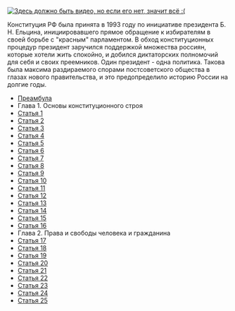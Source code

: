 [![Здесь должно быть видео, но если его нет, значит всё :(](https://i.ytimg.com/vi/FAPwIEWzqJE/maxresdefault.jpg)](https://www.youtube.com/watch?v=FAPwIEWzqJE)

Конституция РФ была принята в 1993 году по инициативе президента Б. Н. Ельцина, инициировавшего прямое обращение к избирателям в своей борьбе с "красным" парламентом. В обход конституционных процедур президент заручился поддержкой множества россиян, которые хотели жить спокойно, и добился диктаторских полномочий для себя и своих преемников. Один президент - одна политика. Такова была максима раздираемого спорами постсоветского общества в глазах нового правительства, и это предопределило историю России на долгие годы.

* [Преамбула](https://lalawland.github.io/eurasia/russia/const/pre)
* Глава 1. Основы конституционного строя
* [Статья 1](https://lalawland.github.io/eurasia/russia/const/art1)
* [Статья 2](https://lalawland.github.io/eurasia/russia/const/art2)
* [Статья 3](https://lalawland.github.io/eurasia/russia/const/art3)
* [Статья 4](https://lalawland.github.io/eurasia/russia/const/art4)
* [Статья 5](https://lalawland.github.io/eurasia/russia/const/art5)
* [Статья 6](https://lalawland.github.io/eurasia/russia/const/art6)
* [Статья 7](https://lalawland.github.io/eurasia/russia/const/art7)
* [Статья 8](https://lalawland.github.io/eurasia/russia/const/art8)
* [Статья 9](https://lalawland.github.io/eurasia/russia/const/art9)
* [Статья 10](https://lalawland.github.io/eurasia/russia/const/art10)
* [Статья 11](https://lalawland.github.io/eurasia/russia/const/art11)
* [Статья 12](https://lalawland.github.io/eurasia/russia/const/art12)
* [Статья 13](https://lalawland.github.io/eurasia/russia/const/art13)
* [Статья 14](https://lalawland.github.io/eurasia/russia/const/art14)
* [Статья 15](https://lalawland.github.io/eurasia/russia/const/art15)
* [Статья 16](https://lalawland.github.io/eurasia/russia/const/art16)
* Глава 2. Права и свободы человека и гражданина
* [Статья 17](https://lalawland.github.io/eurasia/russia/const/art17)
* [Статья 18](https://lalawland.github.io/eurasia/russia/const/art18)
* [Статья 19](https://lalawland.github.io/eurasia/russia/const/art19)
* [Статья 20](https://lalawland.github.io/eurasia/russia/const/art20)
* [Статья 21](https://lalawland.github.io/eurasia/russia/const/art21)
* [Статья 22](https://lalawland.github.io/eurasia/russia/const/art22)
* [Статья 23](https://lalawland.github.io/eurasia/russia/const/art23)
* [Статья 24](https://lalawland.github.io/eurasia/russia/const/art24)
* [Статья 25](https://lalawland.github.io/eurasia/russia/const/art25)
